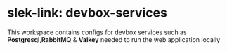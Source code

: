 # slek-link: devbox-services

This workspace contains configs for devbox services such as **Postgresql**,**RabbitMQ** & **Valkey** needed to run the web application locally
